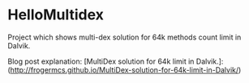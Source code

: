 HelloMultidex
=============

Project which shows multi-dex solution for 64k methods count limit in Dalvik. 

Blog post explanation: [MultiDex solution for 64k limit in Dalvik.]:(http://frogermcs.github.io/MultiDex-solution-for-64k-limit-in-Dalvik/)

